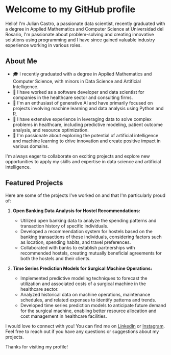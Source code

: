 # Welcome to my GitHub profile

Hello! I'm Julian Castro, a passionate data scientist, recently graduated with a degree in Applied Mathematics and Computer Science at Universidad del Rosario, I'm passionate about problem-solving and creating innovative solutions using programming and I have since gained valuable industry experience working in various roles.

## About Me

- 🎓 I recently graduated with a degree in Applied Mathematics and Computer Science, with minors in Data Science and Artificial Intelligence.
- 💼 I have worked as a software developer and data scientist for companies in the healthcare sector and consulting firms.
- 🤖 I'm an enthusiast of generative AI and have primarily focused on projects involving machine learning and data analysis using Python and R.
- 🏥 I have extensive experience in leveraging data to solve complex problems in healthcare, including predictive modeling, patient outcome analysis, and resource optimization.
- 🌟 I'm passionate about exploring the potential of artificial intelligence and machine learning to drive innovation and create positive impact in various domains.

I'm always eager to collaborate on exciting projects and explore new opportunities to apply my skills and expertise in data science and artificial intelligence.

## Featured Projects

Here are some of the projects I've worked on and that I'm particularly proud of:

1. **Open Banking Data Analysis for Hostel Recommendations:**
   - Utilized open banking data to analyze the spending patterns and transaction history of specific individuals.
   - Developed a recommendation system for hostels based on the banking transactions of these individuals, considering factors such as location, spending habits, and travel preferences.
   - Collaborated with banks to establish partnerships with recommended hostels, creating mutually beneficial agreements for both the hostels and their clients.

2. **Time Series Prediction Models for Surgical Machine Operations:**
   - Implemented predictive modeling techniques to forecast the utilization and associated costs of a surgical machine in the healthcare sector.
   - Analyzed historical data on machine operations, maintenance schedules, and related expenses to identify patterns and trends.
   - Developed time series prediction models to anticipate future demand for the surgical machine, enabling better resource allocation and cost management in healthcare facilities.

I would love to connect with you! You can find me on [LinkedIn](https://linkedin.com/in/juli%C3%A1n-andr%C3%A9s-castro-avila-a69480160) or [Instagram](https://www.instagram.com/julian_castro27). Feel free to reach out if you have any questions or suggestions about my projects.   

Thanks for visiting my profile!
